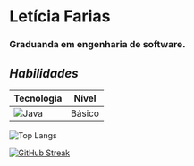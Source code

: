 # **Letícia Farias**

### Graduanda em engenharia de software.

## *Habilidades*
| Tecnologia  | Nível   |
| -------     | -------- |
| ![Java](https://img.shields.io/badge/Java-000?style=for-the-badge&logo=java)      | Básico   |

![Top Langs](https://github-readme-stats-git-masterrstaa-rickstaa.vercel.app/api/top-langs/?username=leticia-farias&layout=compact&bg_color=fff&border_color=9587AA&title_color=9587AA&text_color=000)

[![GitHub Streak](https://streak-stats.demolab.com/?user=leticia-farias&theme=bear&background=fff&border=9587AA&dates=purple)](https://git.io/streak-stats)
